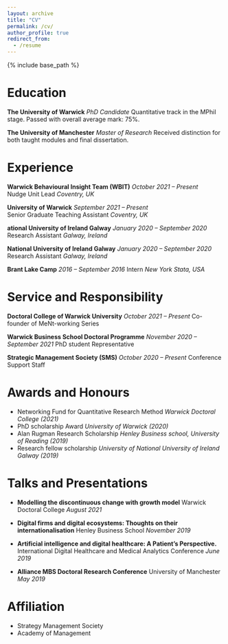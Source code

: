 ```yaml
---
layout: archive
title: "CV"
permalink: /cv/
author_profile: true
redirect_from:
  - /resume
---
```


{% include base_path %}

# Education
**The University of Warwick** *PhD Candidate* 
 Quantitative track in the MPhil stage. Passed with overall average mark: 75%. 

**The University of Manchester** *Master of Research*
 Received distinction for both taught modules and final dissertation.

# Experience

**Warwick Behavioural Insight Team (WBIT)** *October 2021 – Present*  
Nudge Unit Lead *Coventry, UK*

**University of Warwick** *September 2021 – Present*  
Senior Graduate Teaching Assistant *Coventry, UK*

**ational University of Ireland Galway** *January 2020 – September 2020*  
Research Assistant *Galway, Ireland*

**National University of Ireland Galway** *January 2020 – September 2020*
Research Assistant *Galway, Ireland*

**Brant Lake Camp** *2016 – September 2016*
Intern *New York Stata, USA*

# Service and Responsibility

**Doctoral College of Warwick University** *October 2021 – Present* 
Co-founder of MeNt-working Series 

**Warwick Business School Doctoral Programme** *November 2020 – September 2021*
PhD student Representative

**Strategic Management Society (SMS)** *October 2020 – Present*
Conference Support Staff

# Awards and Honours 
 
* Networking Fund for Quantitative Research Method *Warwick Doctoral College (2021)*
* PhD scholarship Award *University of Warwick (2020)*
* Alan Rugman Research Scholarship *Henley Business school, University of Reading (2019)*
* Research fellow scholarship *University of National University of Ireland Galway (2019)*

# Talks and Presentations

* **Modelling the discontinuous change with growth model**
Warwick Doctoral College *August 2021*

* **Digital firms and digital ecosystems: Thoughts on their internationalisation**
Henley Business School *November 2019*

* **Artificial intelligence and digital healthcare: A Patient’s Perspective.**
International Digital Healthcare and Medical Analytics Conference *June 2019*

* **Alliance MBS Doctoral Research Conference**
University of Manchester *May 2019*

# Affiliation 
* Strategy Management Society 
* Academy of Management  


